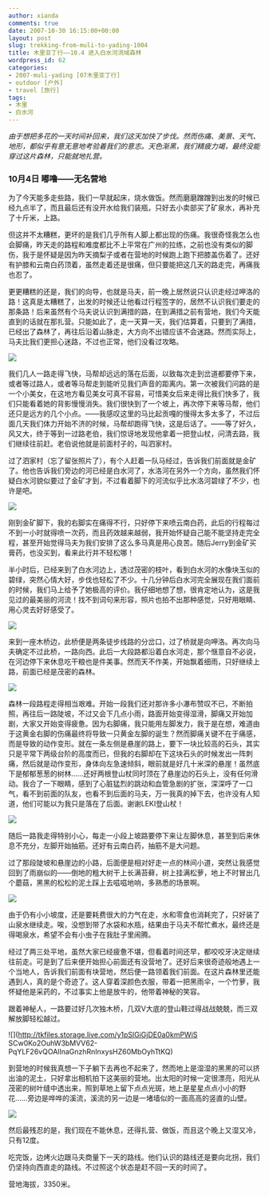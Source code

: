 ```yaml
---
author: xianda
comments: true
date: 2007-10-30 16:15:00+00:00
layout: post
slug: trekking-from-muli-to-yading-1004
title: 木里亚丁行——10.4 进入白水河流域森林
wordpress_id: 62
categories:
- 2007-muli-yading [07木里亚丁行]
- outdoor [户外]
- travel [旅行]
tags:
- 木里
- 白水河
---
```


_由于想把多花的一天时间补回来，我们这天加快了步伐。然而伤痛、美景、天气、地形，都似乎有意无意地考验着我们的意志。天色渐黑，我们精疲力竭，最终没能穿过这片森林，只能就地扎营。_





### 10月4日 嘟噜——无名营地





为了今天能多走些路，我们一早就起床，烧水做饭。然而磨磨蹭蹭到出发的时候已经九点半了，而且最后还有没开水给我们装瓶，只好去小卖部买了矿泉水，再补充了十斤米，上路。



但这并不太糟糕，更坏的是我们几乎所有人脚上都出现的伤痛。我很奇怪我怎么也会脚痛，昨天走的路程和难度都比不上平常在广州的拉练，之前也没有类似的脚伤，我于是怀疑是因为昨天摘梨子或者在营地的时候跑上跑下把膝盖伤着了。还好有护膝和云南白药顶着，虽然走着还是很痛，但只要能把这几天的路走完，再痛我也忍了。



更更糟糕的还是，我们的向导，也就是马夫，前一晚上居然说只认识走经过呷洛的路！这真是太糟糕了，出发的时候还让他看过行程签字的，居然不认识我们要走的那条路！后来虽然有个马夫说认识到满措的路，在到满措之前有营地，我们今天能直到的话就在那扎营。只能如此了，走一天算一天，我们估算着，只要到了满措，已经出了森林了，再往后沿着山脉走，大方向不出错应该不会迷路。然而实际上，马夫比我们更担心迷路，不过也正常，他们没看过攻略。



![](http://tkfiles.storage.live.com/y1pSlGiGjDE0a0Ft6aeV_-dRqWKzOHl7hCmLcyvzAIicp_iYHtNjECiSCwrDvAaAlCzGYhzckFiZWU)

<!-- more -->

我们几人一路走得飞快，马帮却远远的落在后面，以致每次走到岔道都要停下来，或者等过路人，或者等马帮走到能听见我们声音的距离内。第一次被我们问路的是一个小美女，在这地方看见美女可真不容易，可惜美女后来走得比我们快多了，我们只能看着她的背影慢慢消失。我们很快到了一个坡上，再次停下来等马帮，他们还只是远方的几个小点。——我感叹这里的马比起贡嘎的慢得太多太多了，不过后面几天我们体力开始不济的时候，马帮却跑得飞快，这是后话了。——等了好久，风又大，终于等到一过路老伯，我们惊讶地发现他拿着一把登山杖，问清去路，我们继续往前赶。老伯说他就是前面村子的，叫泗家村。



过了泗家村（忘了留张照片了），有个人赶着一队马经过，告诉我们前面就是金矿了。他也告诉我们旁边的河已经是白水河了，水洛河在另外一个方向，虽然我们怀疑白水河貌似要过了金矿才到，不过看着脚下的河流似乎比水洛河碧绿了不少，也许是吧。



![](http://tkfiles.storage.live.com/y1pSlGiGjDE0a3c_T-H4keXeHB71gPAeLDLKZrdKOanQXidO6mdaZVz15-0pAe4-YPDG8DoecZuyTc)



刚到金矿脚下，我的右脚实在痛得不行，只好停下来喷云南白药，此后的行程每过不到一小时就得喷一次药，而且药效越来越弱，我开始怀疑自己能不能坚持走完全程，甚至开始觉得马夫为我们安排了这么多马真是用心良苦。随后Jerry到金矿买膏药，也没买到，看来此行并不轻松哪！



半小时后，已经来到了白水河边上，透过茂密的枝叶，看到白水河的水像块玉似的碧绿，突然心情大好，步伐也轻松了不少。十几分钟后白水河完全展现在我们面前的时候，我们马上给予了她极高的评价。我仔细地想了想，很肯定地认为，这是我见过的最美丽的河流！找不到词句来形容，照片也拍不出那种感觉，只好用眼睛、用心灵去好好感受了。



![](http://tkfiles.storage.live.com/y1pSlGiGjDE0a09793ACfnr_flhMWiSixlsgWNalQaksBFG_Y5xGOHPS8BwuCzEqQWN2f-ZQ_0dvCg)



来到一座木桥边，此桥便是两条徒步线路的分岔口，过了桥就是向呷洛。再次向马夫确定不过此桥，一路向西。此后一大段路都沿着白水河走，那个惬意自不必说，在河边停下来休息吃干粮也是件美事。然而天不作美，开始飘着细雨，只好继续上路，前面已经是茂密的森林。



![](http://tkfiles.storage.live.com/y1pSlGiGjDE0a02NHxeHy4YIndpZrzdMroVriRWkD_LGfvwiGQhxWzES5yUNLmAASmMMM9_PpI1sUQ)



森林一段路程走得相当艰难。开始一段我们还对那许多小瀑布赞叹不已，不断拍照，再往后一路陡坡，不过又会下几点小雨，路面开始变得湿滑，脚痛又开始加剧，大家又开始变得疲惫。因为右脚痛，我只能用左脚发力，我于是在想，难道由于这黄金右脚的伤痛最终将导致一只黄金左脚的诞生？然而脚痛关键不在于痛感，而是导致的动作变形。就在一条左侧是悬崖的路上，要下一块比较高的石头，其实只是平常下两级台阶的高度而已，但我的右脚却在下这块石头的时候发出一阵刺痛，然后就是动作变形，身体向左急速倾斜，眼前就是好几十米深的悬崖！虽然底下是郁郁葱葱的树林……还好两根登山杖同时顶在了悬崖边的石头上，没有任何滑动。我合了一下眼睛，感到了心脏猛烈的跳动和血管急剧的扩张，深深呼了一口气，看不到前面的队友，也看不到后面的马夫，万一我真的掉下去，也许没有人知道，他们可能以为我只是落在了后面。谢谢LEKI登山杖！



![](http://tkfiles.storage.live.com/y1pSlGiGjDE0a02Ck2yL7PRovOcRtn4WxLs6olWDXhMfGaLTjFcyrmLX9VRPM8Zakhn7YhRxKfVKxM)



随后一路我走得特别小心，每走一小段上坡路要停下来让左脚休息，甚至到后来休息不充分，左脚开始抽筋。还好有云南白药，抽筋不是大问题。



过了那段陡坡和悬崖边的小路，后面便是相对好走一点的林间小道，突然让我感觉回到了雨崩似的——倒地的粗大树干上长满苔藓，树上挂满松萝，地上不时冒出几个蘑菇，黑黑的松松的泥土踩上去嗞嗞地响，多熟悉的场景啊。



![](http://tkfiles.storage.live.com/y1pSlGiGjDE0a0kjP04F35rEyTO0NEHV_6Q1hzoVJ4XZzWEQGdtLAMDp6hCxiDEYFj_UUQl6buImBU)



由于仍有小小坡度，还是要耗费很大的力气在走，水和零食也消耗完了，只好装了山泉水继续走。唉，没想到带了水袋和水瓶，结果由于马夫不帮忙煮水，最终还是得喝泉水，希望不会有小虫子在我肚子里闹腾。



经过了两三处平地，虽然大家已经疲惫不堪，但看着时间还早，都咬咬牙决定继续往前走。可是到了后来便开始担心前面还有没营地了。还好后来很奇迹般地遇上一个当地人，告诉我们前面有块营地，然后便一路领着我们前面。在这片森林里还能遇到人，真的是个奇迹了。这人穿着深颜色衣服，带着一把黑雨伞，一个竹萝，我怀疑他是采药的，不过事实上他是放牛的，他带着神秘的笑容。



跟着神秘人，一路要过好几次独木桥，几双V大底的登山鞋过得战战兢兢，而三双解放脚轻松越过。



![](http://tkfiles.storage.live.com/y1pSlGiGjDE0a0kmPWiS
SCw0Ko2OuhW3bMVV62-PqYLF26vQOAlInaGnzhRnInxysHZ60MbOyhTtKQ)



到营地的时候我真想一下子躺下去再也不起来了，然而地上是湿湿的黑黑的可以挤出油的泥土，只好拿出相机拍下这美丽的营地。出太阳的时候一定很漂亮，阳光从茂密的树叶缝中透出来，照到草地上留下点点光斑，地上是星星点点小小的野花……旁边是哗哗的溪流，溪流的另一边是一堵墙似的一面高高的竖直的山壁。



![](http://tkfiles.storage.live.com/y1pSlGiGjDE0a2TsX_DoeJMpzLxiPGf8scfk6DOWCO9odNAJZA98isGTnQqVRl7aSJlWcD2NJXbJBk)



然后最残忍的是，我们现在不能休息，还得扎营、做饭，而且这个晚上又湿又冷，只有12度。



吃完饭，边烤火边跟马夫商量下一天的路线。他们认识的路线还是要向北拐，我们仍坚持向西直走的路线。不过照这个状态是赶不回一天的时间了。



营地海拔，3350米。





